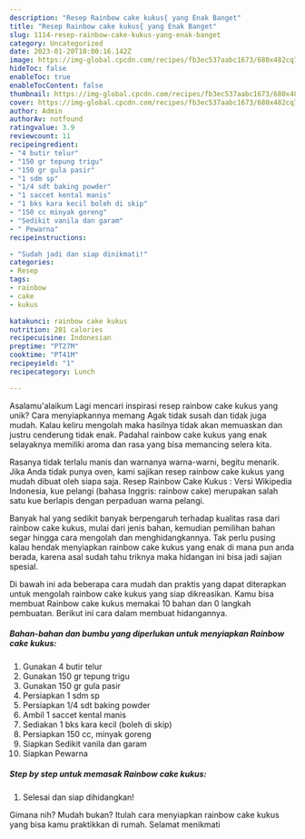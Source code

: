 ```yaml
---
description: "Resep Rainbow cake kukus{ yang Enak Banget"
title: "Resep Rainbow cake kukus{ yang Enak Banget"
slug: 1114-resep-rainbow-cake-kukus-yang-enak-banget
category: Uncategorized
date: 2023-01-20T10:00:16.142Z
image: https://img-global.cpcdn.com/recipes/fb3ec537aabc1673/680x482cq70/rainbow-cake-kukus-foto-resep-utama.jpg
hideToc: false
enableToc: true
enableTocContent: false
thumbnail: https://img-global.cpcdn.com/recipes/fb3ec537aabc1673/680x482cq70/rainbow-cake-kukus-foto-resep-utama.jpg
cover: https://img-global.cpcdn.com/recipes/fb3ec537aabc1673/680x482cq70/rainbow-cake-kukus-foto-resep-utama.jpg
author: Admin
authorAv: notfound
ratingvalue: 3.9
reviewcount: 11
recipeingredient:
- "4 butir telur"
- "150 gr tepung trigu"
- "150 gr gula pasir"
- "1 sdm sp"
- "1/4 sdt baking powder"
- "1 saccet kental manis"
- "1 bks kara kecil boleh di skip"
- "150 cc minyak goreng"
- "Sedikit vanila dan garam"
- " Pewarna"
recipeinstructions:

- "Sudah jadi dan siap dinikmati!"
categories:
- Resep
tags:
- rainbow
- cake
- kukus

katakunci: rainbow cake kukus 
nutrition: 201 calories
recipecuisine: Indonesian
preptime: "PT27M"
cooktime: "PT41M"
recipeyield: "1"
recipecategory: Lunch

---
```



Asalamu'alaikum Lagi mencari inspirasi resep rainbow cake kukus yang unik? Cara menyiapkannya memang Agak tidak susah dan tidak juga mudah. Kalau keliru mengolah maka hasilnya tidak akan memuaskan dan justru cenderung tidak enak. Padahal rainbow cake kukus yang enak selayaknya memiliki aroma dan rasa yang bisa memancing selera kita.


Rasanya tidak terlalu manis dan warnanya warna-warni, begitu menarik. Jika Anda tidak punya oven, kami sajikan resep rainbow cake kukus yang mudah dibuat oleh siapa saja. Resep Rainbow Cake Kukus : Versi Wikipedia Indonesia, kue pelangi (bahasa Inggris: rainbow cake) merupakan salah satu kue berlapis dengan perpaduan warna pelangi.

Banyak hal yang sedikit banyak berpengaruh terhadap kualitas rasa dari rainbow cake kukus, mulai dari jenis bahan, kemudian pemilihan bahan segar hingga cara mengolah dan menghidangkannya. Tak perlu pusing kalau hendak menyiapkan rainbow cake kukus yang enak di mana pun anda berada, karena asal sudah tahu triknya maka hidangan ini bisa jadi sajian spesial.


Di bawah ini ada beberapa cara mudah dan praktis yang dapat diterapkan untuk mengolah rainbow cake kukus yang siap dikreasikan. Kamu bisa membuat Rainbow cake kukus memakai 10 bahan dan 0 langkah pembuatan. Berikut ini cara dalam membuat hidangannya.

<!--inarticleads1-->

##### Bahan-bahan dan bumbu yang diperlukan untuk menyiapkan Rainbow cake kukus:

1. Gunakan 4 butir telur
1. Gunakan 150 gr tepung trigu
1. Gunakan 150 gr gula pasir
1. Persiapkan 1 sdm sp
1. Persiapkan 1/4 sdt baking powder
1. Ambil 1 saccet kental manis
1. Sediakan 1 bks kara kecil (boleh di skip)
1. Persiapkan 150 cc, minyak goreng
1. Siapkan Sedikit vanila dan garam
1. Siapkan  Pewarna




<!--inarticleads2-->

##### Step by step untuk memasak Rainbow cake kukus:


1. Selesai dan siap dihidangkan!



Gimana nih? Mudah bukan? Itulah cara menyiapkan rainbow cake kukus yang bisa kamu praktikkan di rumah. Selamat menikmati
